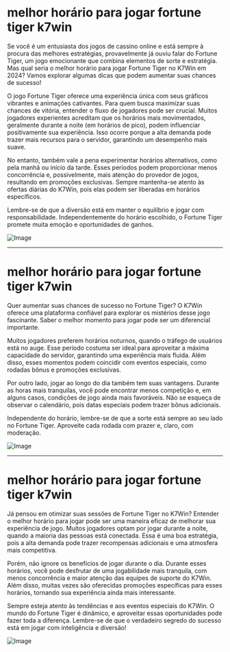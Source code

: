 # melhor horário para jogar fortune tiger k7win

Se você é um entusiasta dos jogos de cassino online e está sempre à procura das melhores estratégias, provavelmente já ouviu falar do Fortune Tiger, um jogo emocionante que combina elementos de sorte e estratégia. Mas qual seria o melhor horário para jogar Fortune Tiger no K7Win em 2024? Vamos explorar algumas dicas que podem aumentar suas chances de sucesso!

O jogo Fortune Tiger oferece uma experiência única com seus gráficos vibrantes e animações cativantes. Para quem busca maximizar suas chances de vitória, entender o fluxo de jogadores pode ser crucial. Muitos jogadores experientes acreditam que os horários mais movimentados, geralmente durante a noite (em horários de pico), podem influenciar positivamente sua experiência. Isso ocorre porque a alta demanda pode trazer mais recursos para o servidor, garantindo um desempenho mais suave.

No entanto, também vale a pena experimentar horários alternativos, como pela manhã ou início da tarde. Esses períodos podem proporcionar menos concorrência e, possivelmente, mais atenção do provedor de jogos, resultando em promoções exclusivas. Sempre mantenha-se atento às ofertas diárias do K7Win, pois elas podem ser liberadas em horários específicos.

Lembre-se de que a diversão está em manter o equilíbrio e jogar com responsabilidade. Independentemente do horário escolhido, o Fortune Tiger promete muita emoção e oportunidades de ganhos.

![Image](https://github.com/user-attachments/assets/b9de9dee-b60e-46a0-9e49-3c6ca594ed6f)

---

# melhor horário para jogar fortune tiger k7win

Quer aumentar suas chances de sucesso no Fortune Tiger? O K7Win oferece uma plataforma confiável para explorar os mistérios desse jogo fascinante. Saber o melhor momento para jogar pode ser um diferencial importante. 

Muitos jogadores preferem horários noturnos, quando o tráfego de usuários está no auge. Esse período costuma ser ideal para aproveitar a máxima capacidade do servidor, garantindo uma experiência mais fluida. Além disso, esses momentos podem coincidir com eventos especiais, como rodadas bônus e promoções exclusivas.

Por outro lado, jogar ao longo do dia também tem suas vantagens. Durante as horas mais tranquilas, você pode encontrar menos competição e, em alguns casos, condições de jogo ainda mais favoráveis. Não se esqueça de observar o calendário, pois datas especiais podem trazer bônus adicionais.

Independente do horário, lembre-se de que a sorte está sempre ao seu lado no Fortune Tiger. Aproveite cada rodada com prazer e, claro, com moderação.

![Image](https://github.com/user-attachments/assets/b9de9dee-b60e-46a0-9e49-3c6ca594ed6f)

---

# melhor horário para jogar fortune tiger k7win

Já pensou em otimizar suas sessões de Fortune Tiger no K7Win? Entender o melhor horário para jogar pode ser uma maneira eficaz de melhorar sua experiência de jogo. Muitos jogadores optam por jogar durante a noite, quando a maioria das pessoas está conectada. Essa é uma boa estratégia, pois a alta demanda pode trazer recompensas adicionais e uma atmosfera mais competitiva.

Porém, não ignore os benefícios de jogar durante o dia. Durante esses horários, você pode desfrutar de uma jogabilidade mais tranquila, com menos concorrência e maior atenção das equipes de suporte do K7Win. Além disso, muitas vezes são oferecidas promoções específicas para esses horários, tornando sua experiência ainda mais interessante.

Sempre esteja atento às tendências e aos eventos especiais do K7Win. O mundo do Fortune Tiger é dinâmico, e aproveitar essas oportunidades pode fazer toda a diferença. Lembre-se de que o verdadeiro segredo do sucesso está em jogar com inteligência e diversão!

![Image](https://github.com/user-attachments/assets/b9de9dee-b60e-46a0-9e49-3c6ca594ed6f)